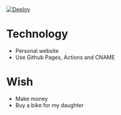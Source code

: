 [![Deploy](https://github.com/huangxinping/huangxinping.github.io/actions/workflows/actions.yml/badge.svg)](https://github.com/huangxinping/huangxinping.github.io/actions/workflows/actions.yml)

# Technology

- Personal website
- Use Github Pages, Actions and CNAME

# Wish

- Make money
- Buy a bike for my daughter
